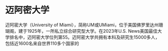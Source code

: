 # 迈阿密大学

迈阿密大学（University of Miami），简称UM或UMiami，位于美国佛罗里达州珊瑚阁，建于1925年，一所私立综合研究型大学。在2023年U.S. News美国最佳大学排名中，迈阿密大学位列第55。迈阿密大学共拥有本科及研究生15000多人，包括近1600名来自世界110多个国家的